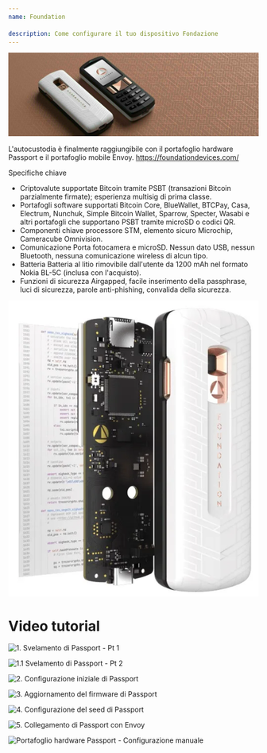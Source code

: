 ```yaml
---
name: Foundation

description: Come configurare il tuo dispositivo Fondazione
---
```


![cover](assets/cover.jpeg)

L'autocustodia è finalmente raggiungibile con il portafoglio hardware Passport e il portafoglio mobile Envoy. https://foundationdevices.com/

Specifiche chiave

- Criptovalute supportate Bitcoin tramite PSBT (transazioni Bitcoin parzialmente firmate); esperienza multisig di prima classe.
- Portafogli software supportati Bitcoin Core, BlueWallet, BTCPay, Casa, Electrum, Nunchuk, Simple Bitcoin Wallet, Sparrow, Specter, Wasabi e altri portafogli che supportano PSBT tramite microSD o codici QR.
- Componenti chiave processore STM, elemento sicuro Microchip, Cameracube Omnivision.
- Comunicazione Porta fotocamera e microSD. Nessun dato USB, nessun Bluetooth, nessuna comunicazione wireless di alcun tipo.
- Batteria Batteria al litio rimovibile dall'utente da 1200 mAh nel formato Nokia BL-5C (inclusa con l'acquisto).
- Funzioni di sicurezza Airgapped, facile inserimento della passphrase, luci di sicurezza, parole anti-phishing, convalida della sicurezza.

![device](assets/1.webp)

# Video tutorial

![1. Svelamento di Passport - Pt 1](https://youtu.be/rUGTWWUlCgU)

![1.1 Svelamento di Passport - Pt 2](https://youtu.be/IXj-s-7odFQ)

![2. Configurazione iniziale di Passport](https://youtu.be/o4VxtDdcFUU)

![3. Aggiornamento del firmware di Passport](https://youtu.be/YZQF9ATUnHU)

![4. Configurazione del seed di Passport](https://youtu.be/3dmLeCnNGSI)

![5. Collegamento di Passport con Envoy](https://youtu.be/x-EERNXlvrc)

![Portafoglio hardware Passport - Configurazione manuale](https://youtu.be/UKzMHsjJFYU)
